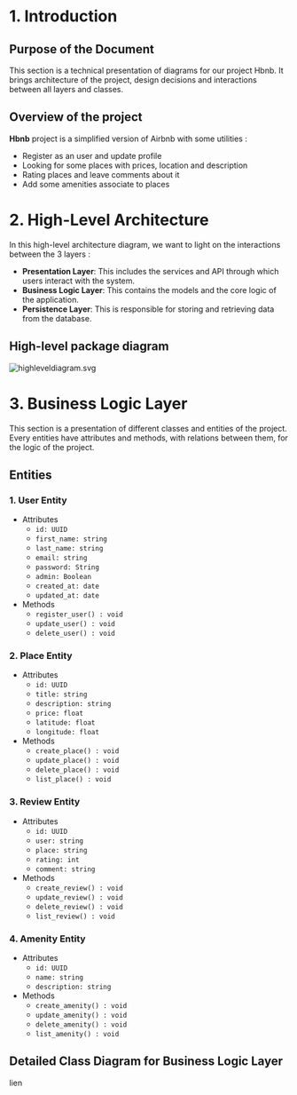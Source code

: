 # **1. Introduction**

## **Purpose of the Document**
This section is a technical presentation of diagrams for our project Hbnb. It brings architecture of the project, design decisions and interactions between all layers and classes.

## **Overview of the project**

**Hbnb** project is a simplified version of Airbnb with some utilities :

- Register as an user and update profile
- Looking for some places with prices, location and description
- Rating places and leave comments about it
- Add some amenities associate to places

# **2. High-Level Architecture**

In this high-level architecture diagram, we want to light on the interactions between the 3 layers :

- **Presentation Layer**: This includes the services and API through which users interact with the system.
- **Business Logic Layer**: This contains the models and the core logic of the application.
- **Persistence Layer**: This is responsible for storing and retrieving data from the database.

## **High-level package diagram**

![highleveldiagram.svg](https://www.mermaidchart.com/app/projects/4f606910-aade-4225-97bf-a75f73d348bc/diagrams/39abef38-27ca-4c3e-848c-8e29b1a4f96b/version/v0.1/edit)

# **3. Business Logic Layer**

This section is a presentation of different classes and entities of the project. Every entities have attributes and methods, with relations between them, for the logic of the project.

## **Entities**

### **1. User Entity**

- Attributes
  - `id: UUID`
  - `first_name: string`
  - `last_name: string`
  - `email: string`
  - `password: String`
  - `admin: Boolean`
  - `created_at: date`
  - `updated_at: date`
- Methods
  - `register_user() : void`
  - `update_user() : void`
  - `delete_user() : void`

### **2. Place Entity**

- Attributes
  - `id: UUID`
  - `title: string`
  - `description: string`
  - `price: float`
  - `latitude: float`
  - `longitude: float`
- Methods
  - `create_place() : void`
  - `update_place() : void`
  - `delete_place() : void`
  - `list_place() : void`
 
### **3. Review Entity**

- Attributes
  - `id: UUID`
  - `user: string`
  - `place: string`
  - `rating: int`
  - `comment: string`
- Methods
  - `create_review() : void`
  - `update_review() : void`
  - `delete_review() : void`
  - `list_review() : void`

### **4. Amenity Entity**

- Attributes
  - `id: UUID`
  - `name: string`
  - `description: string`
- Methods
  - `create_amenity() : void`
  - `update_amenity() : void`
  - `delete_amenity() : void`
  - `list_amenity() : void`

## **Detailed Class Diagram for Business Logic Layer**

lien
